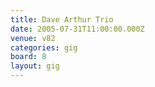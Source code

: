 ```yaml
---
title: Dave Arthur Trio
date: 2005-07-31T11:00:00.000Z
venue: v82
categories: gig
board: 8
layout: gig
---
```

